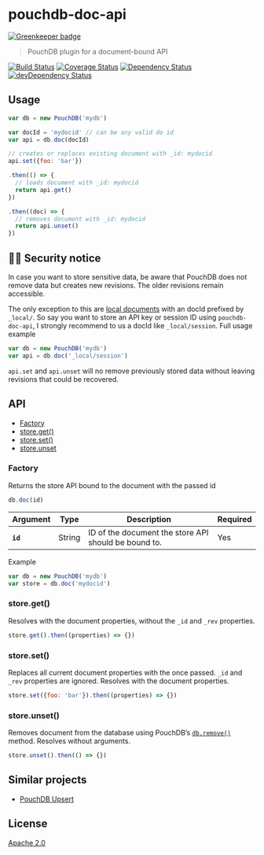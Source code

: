 # pouchdb-doc-api

[![Greenkeeper badge](https://badges.greenkeeper.io/gr2m/pouchdb-doc-api.svg)](https://greenkeeper.io/)

> PouchDB plugin for a document-bound API

[![Build Status](https://travis-ci.org/gr2m/pouchdb-doc-api.svg?branch=master)](https://travis-ci.org/gr2m/pouchdb-doc-api)
[![Coverage Status](https://coveralls.io/repos/gr2m/pouchdb-doc-api/badge.svg?branch=master)](https://coveralls.io/r/gr2m/pouchdb-doc-api?branch=master)
[![Dependency Status](https://david-dm.org/gr2m/pouchdb-doc-api.svg)](https://david-dm.org/gr2m/pouchdb-doc-api)
[![devDependency Status](https://david-dm.org/gr2m/pouchdb-doc-api/dev-status.svg)](https://david-dm.org/gr2m/pouchdb-doc-api#info=devDependencies)

## Usage

```js
var db = new PouchDB('mydb')

var docId = 'mydocid' // can be any valid do id
var api = db.doc(docId)

// creates or replaces existing document with _id: mydocid
api.set({foo: 'bar'})

.then(() => {
  // loads document with _id: mydocid
  return api.get()
})

.then((doc) => {
  // removes document with _id: mydocid
  return api.unset()
})
```

## 🔏📃 Security notice

In case you want to store sensitive data, be aware that PouchDB does not remove
data but creates new revisions. The older revisions remain accessible.

The only exception to this are [local documents](http://docs.couchdb.org/en/2.0.0/api/local.html)
with an docId prefixed by `_local/`. So say you want to store an API key or
session ID using `pouchdb-doc-api`, I strongly recommend to us a docId like
`_local/session`. Full usage example

```js
var db = new PouchDB('mydb')
var api = db.doc('_local/session')
```

`api.set` and `api.unset` will no remove previously stored data without leaving
revisions that could be recovered.

## API

- [Factory](#factory)
- [store.get()](#storeget)
- [store.set()](#storeset)
- [store.unset](#storeunset)

### Factory

Returns the store API bound to the document with the passed id

```js
db.doc(id)
```

<table>
  <thead>
    <tr>
      <th>Argument</th>
      <th>Type</th>
      <th>Description</th>
      <th>Required</th>
    </tr>
  </thead>
  <tr>
    <th align="left"><code>id</code></th>
    <td>String</td>
    <td>ID of the document the store API should be bound to.</td>
    <td>Yes</td>
  </tr>
</table>

Example

```js
var db = new PouchDB('mydb')
var store = db.doc('mydocid')
```

### store.get()

Resolves with the document properties, without the `_id` and `_rev` properties.

```js
store.get().then((properties) => {})
```

### store.set()

Replaces all current document properties with the once passed. `_id` and `_rev`
properties are ignored. Resolves with the document properties.

```js
store.set({foo: 'bar'}).then((properties) => {})
```

### store.unset()

Removes document from the database using PouchDB’s [`db.remove()`](https://pouchdb.com/api.html#delete_document)
method. Resolves without arguments.

```js
store.unset().then(() => {})
```

## Similar projects

- [PouchDB Upsert](https://github.com/pouchdb/upsert)

## License

[Apache 2.0](http://www.apache.org/licenses/LICENSE-2.0)
